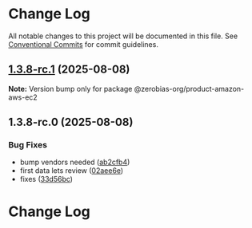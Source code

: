 # Change Log

All notable changes to this project will be documented in this file.
See [Conventional Commits](https://conventionalcommits.org) for commit guidelines.

## [1.3.8-rc.1](https://github.com/zerobias-org/product/compare/@zerobias-org/product-amazon-aws-ec2@1.3.8-rc.0...@zerobias-org/product-amazon-aws-ec2@1.3.8-rc.1) (2025-08-08)

**Note:** Version bump only for package @zerobias-org/product-amazon-aws-ec2





## 1.3.8-rc.0 (2025-08-08)


### Bug Fixes

* bump vendors needed ([ab2cfb4](https://github.com/zerobias-org/product/commit/ab2cfb4a9cf2e3008e08b068f98011fec096c932))
* first data lets review ([02aee6e](https://github.com/zerobias-org/product/commit/02aee6e8c4f11675de7c63a00f4c8254a67a4dd7))
* fixes ([33d56bc](https://github.com/zerobias-org/product/commit/33d56bcaedf3fa5e3939a33c0fb57eda53539d05))





# Change Log
